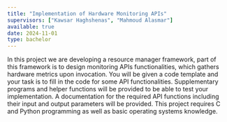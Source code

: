 ```yaml
---
title: "Implementation of Hardware Monitoring APIs"
supervisors: ["Kawsar Haghshenas", "Mahmoud Alasmar"]
available: true
date: 2024-11-01
type: bachelor
---
```

In this project we are developing a resource manager framework, part of this framework is to design monitoring APIs functionalities, which gathers hardware metrics upon invocation. You will be given a code template and your task is to fill in the code for some API functionalities. Supplementary programs and helper functions will be provided to be able to test your implementation. A documentation for the required API functions including their input and output parameters will be provided. This project requires C and Python programming as well as basic operating systems knowledge. 